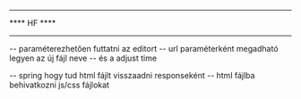 ************
**** HF ****
************
-- paraméterezhetően futtatni az editort
-- url paraméterként megadható legyen az új fájl neve
-- és a adjust time

-- spring hogy tud html fájlt visszaadni responseként
-- html fájlba behivatkozni js/css fájlokat